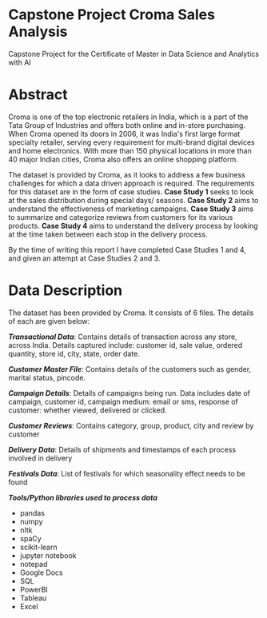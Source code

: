 # Capstone Project Croma Sales Analysis
Capstone Project for the Certificate of Master in Data Science and Analytics with AI

# Abstract
Croma is one of the top electronic retailers in India, which is a part of the Tata Group of Industries and offers both online and in-store purchasing.
When Croma opened its doors in 2006, it was India's first large format specialty retailer, serving every requirement for multi-brand digital devices and home electronics. 
With more than 150 physical locations in more than 40 major Indian cities, Croma also offers an online shopping platform.

The dataset is provided by Croma, as it looks to address a few business challenges for which a data driven approach is required. The requirements for this dataset are in the form of case studies. **Case Study 1** seeks to look at the sales distribution during special days/ seasons. **Case Study 2** aims to understand the effectiveness of marketing campaigns. **Case Study 3** aims to summarize and categorize reviews from customers for its various products. **Case Study 4** aims to understand the delivery process by looking at the time taken between each stop in the delivery process.

By the time of writing this report I have completed Case Studies 1 and 4, and given an attempt at Case Studies 2 and 3.

# Data Description
The dataset has been provided by  Croma. It consists of 6 files. The details of each are given below:

***Transactional Data***: Contains details of transaction across any store, across India. Details captured include: customer id, sale value, ordered quantity, store id, city, state, order date.

***Customer Master File***: Contains details of the customers such as gender, marital status, pincode.

***Campaign Details***: Details of campaigns being run. Data includes date of campaign, customer id, campaign medium: email or sms, response of customer: whether viewed, delivered or clicked.

***Customer Reviews***: Contains category, group, product, city and review by customer

***Delivery Data***: Details of shipments and timestamps of each process involved in delivery

***Festivals Data***: List of festivals for which seasonality effect needs to be found

***Tools/Python libraries used to process data***

+ pandas
+ numpy
+ nltk
+ spaCy
+ scikit-learn
+ jupyter notebook
+ notepad
+ Google Docs
+ SQL
+ PowerBI
+ Tableau
+ Excel

